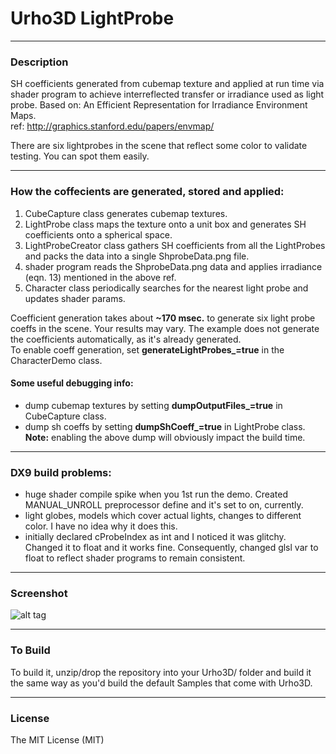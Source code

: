 # Urho3D LightProbe
  
---
### Description
SH coefficients generated from cubemap texture and applied at run time via shader program to achieve interreflected transfer or irradiance used as light probe. Based on: An Efficient Representation for Irradiance Environment Maps.  
ref: http://graphics.stanford.edu/papers/envmap/  

There are six lightprobes in the scene that reflect some color to validate testing. You can spot them easily.  
  
---  
### How the coffecients are generated, stored and applied:
1) CubeCapture class generates cubemap textures.
2) LightProbe class maps the texture onto a unit box and generates SH coefficients onto a spherical space.
3) LightProbeCreator class gathers SH coefficients from all the LightProbes and packs the data into a single ShprobeData.png file.
4) shader program reads the ShprobeData.png data and applies irradiance (eqn. 13) mentioned in the above ref.
5) Character class periodically searches for the nearest light probe and updates shader params.
  
Coefficient generation takes about **~170 msec.** to generate six light probe coeffs in the scene. Your results may vary. The example does not generate the coefficients automatically, as it's already generated.  
To enable coeff generation, set **generateLightProbes_=true** in the CharacterDemo class.  

#### Some useful debugging info:
* dump cubemap textures by setting **dumpOutputFiles_=true** in CubeCapture class.
* dump sh coeffs by setting **dumpShCoeff_=true** in LightProbe class.  
**Note:** enabling the above dump will obviously impact the build time.  
  
---  
### DX9 build problems:
* huge shader compile spike when you 1st run the demo. Created MANUAL_UNROLL preprocessor define and it's set to on, currently.
* light globes, models which cover actual lights, changes to different color. I have no idea why it does this.
* initially declared cProbeIndex as int and I noticed it was glitchy. Changed it to float and it works fine. Consequently, changed glsl var to float to reflect shader programs to remain consistent.

  
---
### Screenshot

![alt tag](https://github.com/Lumak/Urho3D-LightProbe/blob/master/screenshot/lightprobescreen0.png)

---
### To Build
To build it, unzip/drop the repository into your Urho3D/ folder and build it the same way as you'd build the default Samples that come with Urho3D.
  
---  
### License
The MIT License (MIT)







